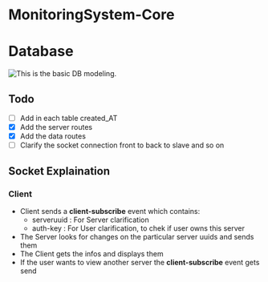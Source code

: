 # MonitoringSystem-Core



Database
======
![This is the basic DB modeling.](https://i.imgur.com/jTWui9m.png "This is the db model.")

## Todo
* [ ] Add in each table created_AT
* [x] Add the server routes
* [x] Add the data routes
* [ ] Clarify the socket connection front to back to slave and so on

## Socket Explaination
### Client
- Client sends a **client-subscribe** event which contains:
    - serveruuid : For Server clarification
    - auth-key : For User clarification, to chek if user owns this server
- The Server looks for changes on the particular server uuids and sends them
- The Client gets the infos and displays them
- If the user wants to view another server the **client-subscribe** event gets send